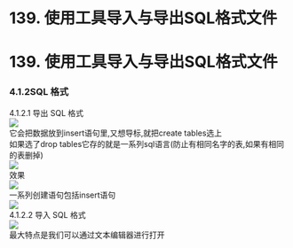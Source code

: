 # 139. 使用工具导入与导出SQL格式文件

<a name="J7SVm"></a>
# 139. 使用工具导入与导出SQL格式文件
<a name="xmS1W"></a>
### 4.1.2SQL 格式
4.1.2.1 导出 SQL 格式<br />![](https://cdn.nlark.com/yuque/0/2019/png/349894/1561371688958-f0b33e9d-f0c2-43de-bcdf-938f60aee83f.png#align=left&display=inline&height=339&originHeight=678&originWidth=1108&size=0&status=done&width=554)<br />它会把数据放到insert语句里,又想导标,就把create tables选上<br />如果选了drop tables它存的就是一系列sql语言(防止有相同名字的表,如果有相同的表删掉)<br />![](https://cdn.nlark.com/yuque/0/2019/png/349894/1561371688990-9047a412-da38-45d7-ac34-bcb0ba2e3667.png#align=left&display=inline&height=204&originHeight=204&originWidth=534&size=0&status=done&width=534)<br />效果<br />![](http://vipkshttp1.wiz.cn/ks/share/resources/163f0f41-f047-4ea1-82c0-ce8d7aa1476e/3b647b55-514d-4703-9722-ff3572b5bcd3/index_files/0.23056369937754173.png#align=left&display=inline&height=532&message=%E4%B8%8A%E4%BC%A0%E5%9B%BE%E7%89%87%E5%A4%B1%E8%B4%A5%EF%BC%8C%E8%AF%B7%E9%87%8D%E8%AF%95&percent=0&status=uploading&width=554)<br />一系列创建语句包括insert语句<br />![](http://vipkshttp1.wiz.cn/ks/share/resources/163f0f41-f047-4ea1-82c0-ce8d7aa1476e/3b647b55-514d-4703-9722-ff3572b5bcd3/index_files/0.06888084659214821.png#align=left&display=inline&height=305&message=%E4%B8%8A%E4%BC%A0%E5%9B%BE%E7%89%87%E5%A4%B1%E8%B4%A5%EF%BC%8C%E8%AF%B7%E9%87%8D%E8%AF%95&percent=0&status=uploading&width=554)<br />4.1.2.2 导入 SQL 格式<br />![](http://vipkshttp1.wiz.cn/ks/share/resources/163f0f41-f047-4ea1-82c0-ce8d7aa1476e/3b647b55-514d-4703-9722-ff3572b5bcd3/index_files/0.35658432544140406.png#align=left&display=inline&height=315&originHeight=630&originWidth=1107&status=uploading&width=554)<br />最大特点是我们可以通过文本编辑器进行打开
